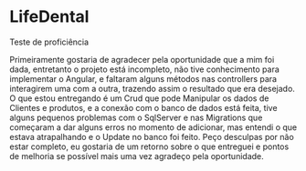 # LifeDental
Teste de proficiência

Primeiramente gostaria de agradecer pela oportunidade que a mim foi dada,
entretanto o projeto está incompleto, não tive conhecimento para implementar o Angular,
e faltaram alguns métodos nas controllers para interagirem uma com a outra, trazendo assim o resultado
que era desejado. O que estou entregando é um Crud que pode Manipular os dados de Clientes e produtos,
e a conexão com o banco de dados está feita, tive alguns pequenos problemas com o SqlServer e nas Migrations
que começaram a dar alguns erros no momento de adicionar,  mas entendi o que estava atrapalhando e o Update no banco
foi feito.
 Peço desculpas por não estar completo, eu gostaria de um retorno sobre o que entreguei e pontos de melhoria se possível
 mais uma vez agradeço pela oportunidade.
